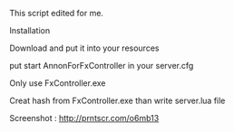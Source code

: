 This script edited for me.

Installation

Download and put it into your resources

put start AnnonForFxController in your server.cfg

Only use FxController.exe

Creat hash from FxController.exe than write server.lua file

Screenshot : http://prntscr.com/o6mb13



